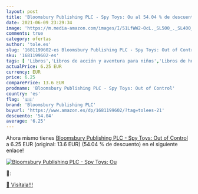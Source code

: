 ```yaml
---
layout: post
title: 'Bloomsbury Publishing PLC - Spy Toys: Ou al 54.04 % de descuento'
date: 2021-06-09 23:29:34
image: 'https://m.media-amazon.com/images/I/51LfWW2-OcL._SL500_._SL400_.jpg'
comments: true
category: ofertas
author: 'tole.es'
slug: '1681199602-es Bloomsbury Publishing PLC - Spy Toys: Out of Control'
sku: '1681199602-es'
tags: [ 'Libros','Libros de acción y aventura para niños','Libros de humor para niños','Libros infantiles de misterios y detectives','Libros para niños','Literatura y ficción para niños','bloomsbury publishing plc','plc', ]
actualPrice: 6.25 EUR
currency: EUR
price: 6.25
comparePrice: 13.6 EUR
prodname: 'Bloomsbury Publishing PLC - Spy Toys: Out of Control'
country: 'es'
flag: '🇪🇸'
brand: 'Bloomsbury Publishing PLC'
buyurl: 'https://www.amazon.es/dp/1681199602/?tag=tolees-21'
descuento: '54.04'
average: '6.25'
---
```


Ahora mismo tienes [Bloomsbury Publishing PLC - Spy Toys: Out of Control](https://www.amazon.es/dp/1681199602/?tag=tolees-21) a 6.25 EUR (original: 13.6 EUR) (54.04 %  de descuento) en el siguiente enlace!

[![Bloomsbury Publishing PLC - Spy Toys: Ou](https://m.media-amazon.com/images/I/51LfWW2-OcL._SL500_._SL400_.jpg)](https://www.amazon.es/dp/1681199602/?tag=tolees-21)

🔎:


[🛒 Visítala!!!](https://www.amazon.es/dp/1681199602/?tag=tolees-21)
